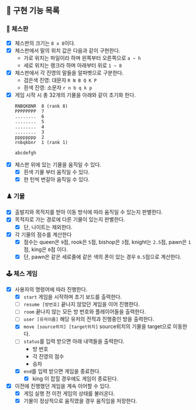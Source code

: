 ## 📝 구현 기능 목록

### 🎯 체스판

- [x] 체스판의 크기는 `8 x 8`이다.
- [x] 체스판에서 말의 위치 값은 다음과 같이 구현한다.
    - 가로 위치는 파일이라 하며 왼쪽부터 오른쪽으로 `a ~ h`
    - 세로 위치는 랭크라 하며 아래부터 위로 `1 ~ 8`
- [x] 체스판에서 각 진영의 말들을 알파벳으로 구분한다.
    - 검은색 진영: 대문자 `R N B Q K P`
    - 흰색 진영: 소문자 `r n b q k p`
- [x] 게임 시작 시 총 32개의 기물을 아래와 같이 초기화 한다.
    ```
    RNBQKBNR  8 (rank 8)
    PPPPPPPP  7
    ........  6
    ........  5
    ........  4
    ........  3
    pppppppp  2
    rnbqkbnr  1 (rank 1)
    
    abcdefgh
    ```
- [x] 체스판 위에 있는 기물을 움직일 수 있다.
    - [x] 흰색 기물 부터 움직일 수 있다.
    - [x] 한 턴씩 번갈아 움직일 수 있다.

### ♟️ 기물

- [x] 출발지와 목적지를 받아 이동 방식에 따라 움직일 수 있는지 판별한다.
- [x] 목적지로 가는 경로에 다른 기물이 있는지 판별한다.
    - [x] 단, 나이트는 제외한다.
- [x] 각 기물의 점수를 계산한다
    - [x] 점수는 queen은 `9`점, rook은 `5`점, bishop은 `3`점, knight는 `2.5`점, pawn은 `1`점, king은 `0`점 이다.
    - [x] 단, pawn은 같은 세로줄에 같은 색의 폰이 있는 경우 `0.5`점으로 계산한다.

### 🕹️ 체스 게임

- [x] 사용자의 명령어에 따라 진행한다.
    - [x] `start` 게임을 시작하며 초기 보드를 출력한다.
    - [ ] `resume [방번호]` 끝나지 않았던 게임을 이어 진행한다.
    - [ ] `room` 끝나지 않는 모든 방 번호와 플레이어들을 출력한다.
    - [ ] `user [유저이름]` 해당 유저의 전적과 진행중인 방을 출력한다.
    - [x] `move [source위치] [target위치]` source위치의 기물을 target으로 이동한다.
    - [ ] `status`를 입력 받으면 아래 내역들을 출력한다.
        - 방 번호
        - 각 진영의 점수
        - 승자
    - [x] `end`를 입력 받으면 게임을 종료한다.
        - [x] king 이 잡힐 경우에도 게임이 종료된다.
- [x] 이전에 진행했던 게임을 계속 이어할 수 있다.
    - [x] 게임 실행 전 이전 게임의 상태를 불러온다.
    - [x] 기물이 정상적으로 움직였을 경우 움직임을 저장한다.
